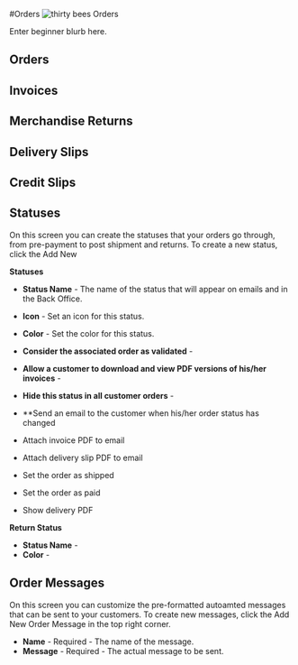 
#Orders
![thirty bees Orders]({{baseurl}}/thirtybees/images/merchants-guide/orders.jpg  "thirty bees Orders")

Enter beginner blurb here.

## Orders

## Invoices

## Merchandise Returns

## Delivery Slips

## Credit Slips

## Statuses

On this screen you can create the statuses that your orders go through, from pre-payment to post shipment and returns.  To create a new status, click the Add New

**Statuses**

- **Status Name** - The name of the status that will appear on emails and in the Back Office.
- **Icon** - Set an icon for this status.
- **Color** - Set the color for this status.

- **Consider the associated order as validated** - 
- **Allow a customer to download and view PDF versions of his/her invoices** - 
- **Hide this status in all customer orders** - 
- **Send an email to the customer when his/her order status has changed
- Attach invoice PDF to email
- Attach delivery slip PDF to email
- Set the order as shipped
- Set the order as paid
- Show delivery PDF

**Return Status**

- **Status Name** - 
- **Color** - 

## Order Messages

On this screen you can customize the pre-formatted autoamted messages that can be sent to your customers.  To create new messages, click the Add New Order Message in the top right corner.

- **Name** - Required - The name of the message.
- **Message** - Required - The actual message to be sent.
